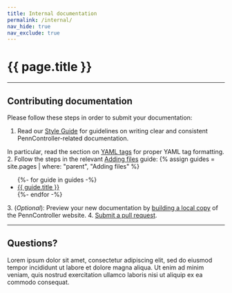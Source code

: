 ```yaml
---
title: Internal documentation
permalink: /internal/
nav_hide: true
nav_exclude: true
---
```


# {{ page.title }}

---

## Contributing documentation

Please follow these steps in order to submit your documentation:

1. Read our
  [Style Guide]({{site.baseurl}}/internal/style-guide)
  for guidelines on writing clear and consistent PennController-related documentation.

  In particular, read the section on
  [YAML tags]({{site.baseurl}}/internal/style-guide)
  for proper YAML tag formatting.
2. Follow the steps in the relevant
  [Adding files]({{site.baseurl}}/internal/adding-files)
  guide:
    {% assign guides = site.pages | where: "parent", "Adding files" %}
    <ul class="mt-0 mb-2">
    {%- for guide in guides -%}
      <li>
      <a href="{{ guide.url | prepend: site.baseurl}}">{{ guide.title }}</a>
      </li>
    {%- endfor -%}
    </ul>
3. (*Optional*): Preview your new documentation by
  [building a local copy]({{site.baseurl}}/internal/website-details#building-local-copy)
  of the PennController website.
4. [Submit a pull request]({{site.baseurl}}/internal/submitting-pr).

---

## Questions?

Lorem ipsum dolor sit amet, consectetur adipiscing elit, sed do eiusmod tempor incididunt
ut labore et dolore magna aliqua. Ut enim ad minim veniam, quis nostrud exercitation
ullamco laboris nisi ut aliquip ex ea commodo consequat.
